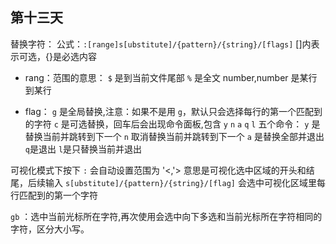 ## 第十三天

替换字符：
公式：`:[range]s[ubstitute]/{pattern}/{string}/[flags]` []内表示可选，{}是必选内容

- rang：范围的意思：
  `$` 是到当前文件尾部
  `%` 是全文
  number,number 是某行到某行

- flag：
  `g` 是全局替换,注意：如果不是用 `g`，默认只会选择每行的第一个匹配到的字符
  `c` 是可选替换，回车后会出现命令面板,包含 `y` `n` `a` `q` `l` 五个命令：
  `y` 是替换当前并跳转到下一个
  `n` 取消替换当前并跳转到下一个
  `a` 是替换全部并退出
  `q`是退出
  `l`是只替换当前并退出

可视化模式下按下 `:` 会自动设置范围为 '<,'> 意思是可视化选中区域的开头和结尾，后续输入 `s[ubstitute]/{pattern}/{string}/[flag]` 会选中可视化区域里每行匹配到的第一个字符

`gb` ：选中当前光标所在字符,再次使用会选中向下多选和当前光标所在字符相同的字符，区分大小写。
